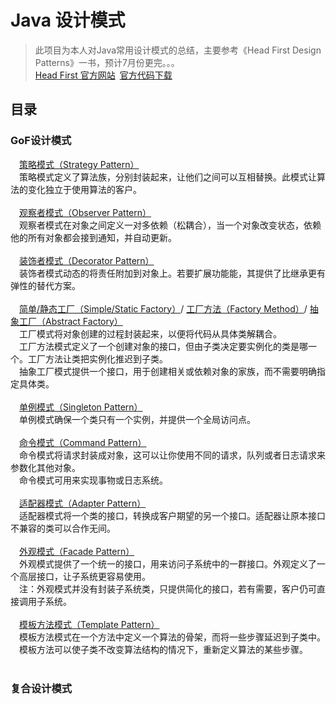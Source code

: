 Java 设计模式
==========

>此项目为本人对Java常用设计模式的总结，主要参考《Head First Design Patterns》一书，预计7月份更完。。。</br>
>[Head First 官方网站](http://wickedlysmart.com/head-first-design-patterns/)&ensp;[官方代码下载](https://codeload.github.com/bethrobson/Head-First-Design-Patterns/zip/master)



目录
----

### GoF设计模式
&emsp;[策略模式（Strategy Pattern）](https://github.com/whetherlove/designPatterns/tree/master/src/GoF/strategyPattern)<br />
&emsp;策略模式定义了算法族，分别封装起来，让他们之间可以互相替换。此模式让算法的变化独立于使用算法的客户。<br /><br />
&emsp;[观察者模式（Observer Pattern）](https://github.com/whetherlove/designPatterns/tree/master/src/GoF/observerPattern)<br />
&emsp;观察者模式在对象之间定义一对多依赖（松耦合），当一个对象改变状态，依赖他的所有对象都会接到通知，并自动更新。<br /><br />
&emsp;[装饰者模式（Decorator Pattern）](https://github.com/whetherlove/designPatterns/tree/master/src/GoF/decoratorPattern)<br />
&emsp;装饰者模式动态的将责任附加到对象上。若要扩展功能能，其提供了比继承更有弹性的替代方案。<br /><br />
&emsp;[简单/静态工厂（Simple/Static Factory）](https://github.com/whetherlove/designPatterns/tree/master/src/GoF/factoryPattern/pizzaStore/simpleFactory)/
      [工厂方法（Factory Method）](https://github.com/whetherlove/designPatterns/tree/master/src/GoF/factoryPattern/pizzaStore/factoryMethod)/
      [抽象工厂（Abstract Factory）](https://github.com/whetherlove/designPatterns/tree/master/src/GoF/factoryPattern/pizzaStore/abstractFactory)<br />
&emsp;工厂模式将对象创建的过程封装起来，以便将代码从具体类解耦合。<br />
&emsp;工厂方法模式定义了一个创建对象的接口，但由子类决定要实例化的类是哪一个。工厂方法让类把实例化推迟到子类。<br />
&emsp;抽象工厂模式提供一个接口，用于创建相关或依赖对象的家族，而不需要明确指定具体类。<br /><br />
&emsp;[单例模式（Singleton Pattern）](https://github.com/whetherlove/designPatterns/tree/master/src/GoF/singletonPattern)<br />
&emsp;单例模式确保一个类只有一个实例，并提供一个全局访问点。<br /><br />
&emsp;[命令模式（Command Pattern）](https://github.com/whetherlove/designPatterns/tree/master/src/GoF/commandPattern)<br />
&emsp;命令模式将请求封装成对象，这可以让你使用不同的请求，队列或者日志请求来参数化其他对象。<br />
&emsp;命令模式可用来实现事物或日志系统。<br /><br />
&emsp;[适配器模式（Adapter Pattern）](https://github.com/whetherlove/designPatterns/tree/master/src/GoF/adapterPattern)<br />
&emsp;适配器模式将一个类的接口，转换成客户期望的另一个接口。适配器让原本接口不兼容的类可以合作无间。<br /><br />
&emsp;[外观模式（Facade Pattern）](https://github.com/whetherlove/designPatterns/tree/master/src/GoF/facadePattern)<br />
&emsp;外观模式提供了一个统一的接口，用来访问子系统中的一群接口。外观定义了一个高层接口，让子系统更容易使用。<br />
&emsp;注：外观模式并没有封装子系统类，只提供简化的接口，若有需要，客户仍可直接调用子系统。<br /><br />
&emsp;[模板方法模式（Template Pattern）](https://github.com/whetherlove/designPatterns/tree/master/src/GoF/templatePattern)<br />
&emsp;模板方法模式在一个方法中定义一个算法的骨架，而将一些步骤延迟到子类中。<br />
&emsp;模板方法可以使子类不改变算法结构的情况下，重新定义算法的某些步骤。<br /><br />

### 复合设计模式
  




